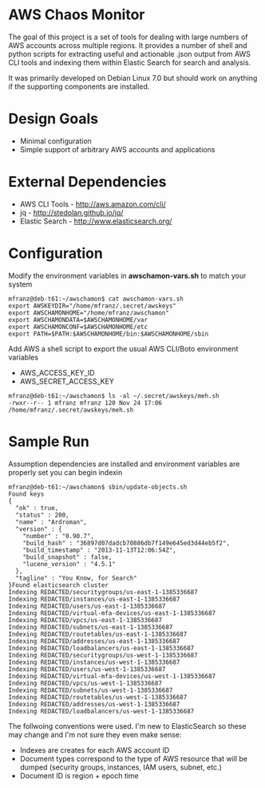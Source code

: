 AWS Chaos Monitor
=================

The goal of this project is a set of tools for dealing with large numbers of AWS accounts across multiple regions. It provides a number of shell and python scripts for extracting useful and actionable .json output from AWS CLI tools and indexing them within Elastic Search for search and analysis.

It was primarily developed on Debian Linux 7.0 but should work on anything if the supporting components are installed.

Design Goals
============
* Minimal configuration
* Simple support of arbitrary AWS accounts and applications


External Dependencies
=====================

* AWS CLI Tools - http://aws.amazon.com/cli/
* jq - http://stedolan.github.io/jq/
* Elastic Search - http://www.elasticsearch.org/



Configuration
=============

Modify the environment variables in __awschamon-vars.sh__ to match your system

```
mfranz@deb-t61:~/awschamon$ cat awschamon-vars.sh 
export AWSKEYDIR="/home/mfranz/.secret/awskeys"
export AWSCHAMONHOME="/home/mfranz/awschamon"
export AWSCHAMONDATA=$AWSCHAMONHOME/var
export AWSCHAMONCONF=$AWSCHAMONHOME/etc
export PATH=$PATH:$AWSCHAMONHOME/bin:$AWSCHAMONHOME/sbin
```

Add AWS a shell script to export the usual AWS CLI/Boto environment variables
* AWS_ACCESS_KEY_ID
* AWS_SECRET_ACCESS_KEY




```
mfranz@deb-t61:~/awschamon$ ls -al ~/.secret/awskeys/meh.sh 
-rwxr--r-- 1 mfranz mfranz 120 Nov 24 17:06 /home/mfranz/.secret/awskeys/meh.sh
```


Sample Run
==========

Assumption dependencies are installed and environment variables are properly set you can begin indexin


```
mfranz@deb-t61:~/awschamon$ sbin/update-objects.sh 
Found keys
{
  "ok" : true,
  "status" : 200,
  "name" : "Ardroman",
  "version" : {
    "number" : "0.90.7",
    "build_hash" : "36897d07dadcb70886db7f149e645ed3d44eb5f2",
    "build_timestamp" : "2013-11-13T12:06:54Z",
    "build_snapshot" : false,
    "lucene_version" : "4.5.1"
  },
  "tagline" : "You Know, for Search"
}Found elasticsearch cluster
Indexing REDACTED/securitygroups/us-east-1-1385336687
Indexing REDACTED/instances/us-east-1-1385336687
Indexing REDACTED/users/us-east-1-1385336687
Indexing REDACTED/virtual-mfa-devices/us-east-1-1385336687
Indexing REDACTED/vpcs/us-east-1-1385336687
Indexing REDACTED/subnets/us-east-1-1385336687
Indexing REDACTED/routetables/us-east-1-1385336687
Indexing REDACTED/addresses/us-east-1-1385336687
Indexing REDACTED/loadbalancers/us-east-1-1385336687
Indexing REDACTED/securitygroups/us-west-1-1385336687
Indexing REDACTED/instances/us-west-1-1385336687
Indexing REDACTED/users/us-west-1-1385336687
Indexing REDACTED/virtual-mfa-devices/us-west-1-1385336687
Indexing REDACTED/vpcs/us-west-1-1385336687
Indexing REDACTED/subnets/us-west-1-1385336687
Indexing REDACTED/routetables/us-west-1-1385336687
Indexing REDACTED/addresses/us-west-1-1385336687
Indexing REDACTED/loadbalancers/us-west-1-1385336687
```

The follwoing conventions were used. I'm new to ElasticSearch so these may change and I'm not sure they even make sense:

* Indexes are creates for each AWS account ID
* Document types correspond to the type of AWS resource that will be dumped (security groups, instances, IAM users, subnet, etc.)
* Document ID is region + epoch time
